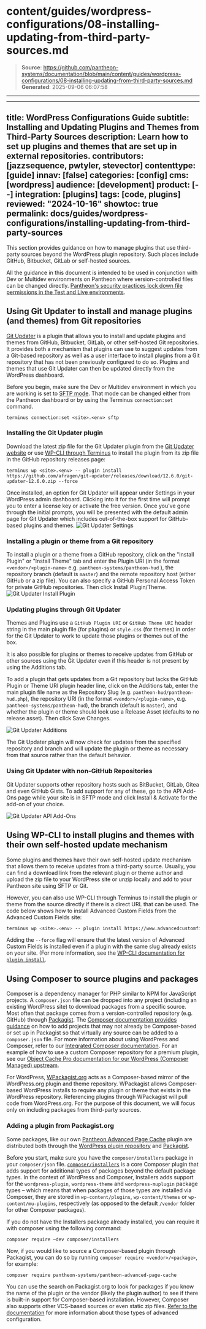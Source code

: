 # content/guides/wordpress-configurations/08-installing-updating-from-third-party-sources.md

> **Source**: https://github.com/pantheon-systems/documentation/blob/main/content/guides/wordpress-configurations/08-installing-updating-from-third-party-sources.md
> **Generated**: 2025-09-06 06:07:58

---

---
title: WordPress Configurations Guide
subtitle: Installing and Updating Plugins and Themes from Third-Party Sources
description: Learn how to set up plugins and themes that are set up in external repositories.
contributors: [jazzsequence, pwtyler, stevector]
contenttype: [guide]
innav: [false]
categories: [config]
cms: [wordpress]
audience: [development]
product: [--]
integration: [plugins]
tags: [code, plugins]
reviewed: "2024-10-16"
showtoc: true
permalink: docs/guides/wordpress-configurations/installing-updating-from-third-party-sources
---

This section provides guidance on how to manage plugins that use third-party sources beyond the WordPress plugin repository. Such places include GitHub, Bitbucket, GitLab or self-hosted sources.

<Alert title="Note" type="info" >

All the guidance in this document is intended to be used in conjunction with Dev or Multidev environments on Pantheon where version-controlled files can be changed directly. [Pantheon's security practices lock down file permissions in the Test and Live environments]("guides/filesystem/files-directories#write-access-on-environments").

</Alert>

## Using Git Updater to install and manage plugins (and themes) from Git repositories

[Git Updater](https://github.com/afragen/git-updater) is a plugin that allows you to install and update plugins and themes from GitHub, Bitbucket, GitLab, or other self-hosted Git repositories. It provides both a mechanism that plugins can use to suggest updates from a Git-based repository as well as a user interface to install plugins from a Git repository that has not been previously configured to do so. Plugins and themes that use Git Updater can then be updated directly from the WordPress dashboard.

Before you begin, make sure the Dev or Multidev environment in which you are working  is set to [SFTP mode](/connection-modes).
That mode can be changed either from the Pantheon dashboard or by using the Terminus `connection:set` command.

```bash{promptUser: user}
terminus connection:set <site>.<env> sftp
```

### Installing the Git Updater plugin

Download the latest zip file for the Git Updater plugin from the [Git Updater website](https://git-updater.com/) or use [WP-CLI through Terminus](https://docs.pantheon.io/guides/wp-cli) to install the plugin from its zip file in the GitHub repository releases page:

```bash{promptUser: user}
terminus wp <site>.<env> -- plugin install https://github.com/afragen/git-updater/releases/download/12.6.0/git-updater-12.6.0.zip --force
```

Once installed, an option for Git Updater will appear under Settings in your WordPress admin dashboard.
Clicking into it for the first time will prompt you to enter a license key or activate the free version.
Once you've gone through the initial prompts, you will be presented with the default admin page for Git Updater which includes out-of-the-box support for GitHub-based plugins and themes.
	![Git Updater Settings](../../../images/wordpress-configurations/08-git-updater-admin.png)


### Installing a plugin or theme from a Git repository

To install a plugin or a theme from a GitHub repository, click on the "Install Plugin" or "Install Theme" tab and enter the Plugin URI (in the format `<vendor>/<plugin-name>` e.g. `pantheon-systems/pantheon-hud`	), the repository branch (default is `master`) and the remote repository host (either GitHub or a zip file).
You can also specify a GitHub Personal Access Token for private GitHub repositories. Then click Install Plugin/Theme.
	![Git Updater Install Plugin](../../../images/wordpress-configurations/08-git-updater-install-plugin.png)

### Updating plugins through Git Updater

Themes and Plugins use a `GitHub Plugin URI` or `GitHub Theme URI` header string in the main plugin file (for plugins) or `style.css` (for themes) in order for the Git Updater to work to update those plugins or themes out of the box.

It is also possible for plugins or themes to receive updates from GitHub or other sources using the Git Updater even if this header is not present by using the Additions tab.

To add a plugin that gets updates from a Git repository but lacks the GitHub Plugin or Theme URI plugin header line, click on the Additions tab, enter the main plugin file name as the Repository Slug (e.g. `pantheon-hud/pantheon-hud.php`), the repository URI (in the format `<vendor>/<plugin-name>`, e.g. `pantheon-systems/pantheon-hud`), the branch (default is `master`), and whether the plugin or theme should look use a Release Asset (defaults to no release asset). Then click Save Changes.

![Git Updater Additions](../../../images/wordpress-configurations/08-git-updater-additions.png)

The Git Updater plugin will now check for updates from the specified repository and branch and will update the plugin or theme as necessary from that source rather than the default behavior.

### Using Git Updater with non-GitHub Repositories

Git Updater supports other repository hosts such as BitBucket, GitLab, Gitea and even GitHub Gists. To add support for any of these, go to the API Add-Ons page while your site is in SFTP mode and click Install & Activate for the add-on of your choice.

![Git Updater API Add-Ons](../../../images/wordpress-configurations/08-git-updater-api-addons.png)

## Using WP-CLI to install plugins and themes with their own self-hosted update mechanism

Some plugins and themes have their own self-hosted update mechanism that allows them to receive updates from a third-party source. Usually, you can find a download link from the relevant plugin or theme author and upload the zip file to your WordPress site or unzip locally and add to your Pantheon site using SFTP or Git.

However, you can also use WP-CLI through Terminus to install the plugin or theme from the source directly if there is a direct URL that can be used. The code below shows how to install Advanced Custom Fields from the Advanced Custom Fields site:

```bash
terminus wp <site>.<env> -- plugin install https://www.advancedcustomfields.com/latest/ --force
```

Adding the `--force` flag will ensure that the latest version of Advanced Custom Fields is installed even if a plugin with the same slug already exists on your site. (For more information, see the [WP-CLI documentation for `plugin install`](https://developer.wordpress.org/cli/commands/plugin/install/).

## Using Composer to source plugins and packages

Composer is a dependency manager for PHP similar to NPM for JavaScript projects.
A `composer.json` file can be dropped into any project (including an existing WordPress site) to download packages from a specific source.
Most often that package comes from  a version-controlled repository (e.g. GitHub) through [Packagist](https://packagist.org).
The [Composer documentation provides guidance](https://getcomposer.org/doc/05-repositories.md) on how to add projects that may not already be Composer-based or set up in Packagist so that virtually any source can be added to a `composer.json` file.
For more information about using WordPress and Composer, refer to our [Integrated Composer documentation](https://docs.pantheon.io/guides/integrated-composer).
For an example of how to use a custom Composer repository for a premium plugin, see our [Object Cache Pro documentation for our WordPress (Composer Managed) upstream](https://docs.pantheon.io/object-cache/wordpress#installation-and-configuration-for-composer-managed-wordpress-sites).

For WordPress, [WPackagist.org](https://wpackagist.org) acts as a Composer-based mirror of the WordPress.org plugin and theme repository.
WPackagist allows Composer-based WordPress installs to require any plugin or theme that exists in the WordPress repository. Referencing plugins through WPackagist will pull code from WordPress.org.
For the purpose of this document, we will focus only on including packages from third-party sources.

### Adding a plugin from Packagist.org

Some packages, like our own [Pantheon Advanced Page Cache](https://github.com/pantheon-systems/pantheon-advanced-page-cache) plugin are distributed both through the [WordPress plugin repository](https://wordpress.org/plugins/pantheon-advanced-page-cache) and [Packagist](https://packagist.org/packages/pantheon-systems/pantheon-advanced-page-cache).

Before you start, make sure you have the `composer/installers` package in your `composer/json` file.
[`composer/installers`](https://packagist.org/packages/composer/installers) is a core Composer plugin that adds support for additional types of packages beyond the default package types.
In the context of WordPress and Composer, Installers adds support for the `wordpress-plugin`, `wordpress-theme` and `wordpress-muplugin` package types – which means that when packages of those types are installed via Composer, they are stored in `wp-content/plugins`, `wp-content/themes` or `wp-content/mu-plugins`, respectively (as opposed to the default `/vendor` folder for other Composer packages).

If you do not have the Installers package already installed, you can require it with composer using the following command:

```bash{promptUser: user}
composer require –dev composer/installers
```

Now, if you would like to source a Composer-based plugin through Packagist, you can do so by running `composer require <vendor>/<package>`, for example:

```bash{promptUser: user}
composer require pantheon-systems/pantheon-advanced-page-cache
```

You can use the search on Packagist.org to look for packages if you know the name of the plugin or the vendor (likely the plugin author) to see if there is built-in support for Composer-based installation.
However, Composer also supports other VCS-based sources or even static zip files. [Refer to the documentation](https://getcomposer.org/doc/05-repositories.md#vcs) for more information about those types of advanced configuration.
